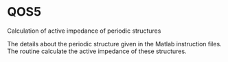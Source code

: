 # QOS5
Calculation of active impedance of periodic structures

The details about the periodic structure given in the Matlab instruction files.
The routine calculate the active impedance of these structures.
